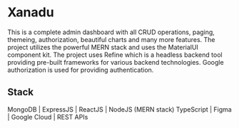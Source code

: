 # Xanadu
This is a complete admin dashboard with all CRUD operations, paging, themeing, authorization, beautiful charts and many more features. The project utilizes the powerful MERN stack and uses the MaterialUI component kit. The project uses Refine which is a headless backend tool providing pre-built frameworks for various backend technologies. Google authorization is used for providing authentication.

## Stack
MongoDB | ExpressJS | ReactJS | NodeJS (MERN stack)
TypeScript | Figma | Google Cloud | REST APIs


